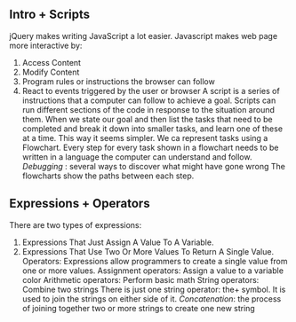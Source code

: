 ## Intro + Scripts
jQuery makes writing JavaScript a lot easier.
Javascript makes web page more interactive by:
1. Access Content
2. Modify Content
3. Program rules or instructions the browser can follow
4. React to events triggered by the user or browser
A script is a series of instructions that a computer can follow to achieve a goal.
Scripts can run different sections of the code in response to the situation around them.
When we state our goal and then list the tasks that need to be completed and break it down into smaller tasks, and learn one of these at a time. This way it seems simpler.
We ca represent tasks using a Flowchart.
Every step for every task shown in a flowchart needs to be written in a language the computer can understand and follow.
*Debugging* : several ways to discover what might have gone wrong
The flowcharts show the paths between each step.


## Expressions + Operators
There are two types of expressions:
1. Expressions That Just Assign A Value To A Variable.
2. Expressions That Use Two Or More Values To Return A Single Value.
Operators: Expressions allow programmers to create a single value from one or more values.
Assignment operators: Assign a value to a variable color 
Arithmetic operators: Perform basic math 
String operators: Combine two strings
There is just one string operator: the+ symbol. It is used to join the strings on either side of it.
*Concatenation*: the process of joining together two or more strings to create one new string
